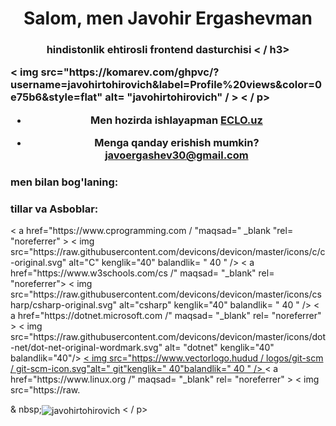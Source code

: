 <h1 align="center">Salom, men Javohir Ergashevman</h1>
<h3 align="center">hindistonlik ehtirosli frontend dasturchisi < / h3>

<p align= "left" > < img src="https://komarev.com/ghpvc/?username=javohirtohirovich&label=Profile%20views&color=0e75b6&style=flat" alt= "javohirtohirovich" / > < / p>

- Men hozirda ishlayapman [ECLO.uz](http://eclo.uz)

- Menga qanday erishish mumkin? **javoergashev30@gmail.com**

<h3 align="left">men bilan bog'laning:</h3>
<p align="left">
</p>

<h3 align="left">tillar va Asboblar:</h3>
<p align="left"> < a href="https://www.cprogramming.com / "maqsad=" _blank "rel= "noreferrer" > < img src="https://raw.githubusercontent.com/devicons/devicon/master/icons/c/c-original.svg" alt="C" kenglik="40" balandlik= " 40 " /> </a> < a href="https://www.w3schools.com/cs /" maqsad= "_blank" rel= "noreferrer"> < img src="https://raw.githubusercontent.com/devicons/devicon/master/icons/csharp/csharp-original.svg" alt="csharp" kenglik="40" balandlik= " 40 " /> </a> < a href="https://dotnet.microsoft.com /" maqsad= "_blank" rel= "noreferrer" > < img src="https://raw.githubusercontent.com/devicons/devicon/master/icons/dot-net/dot-net-original-wordmark.svg" alt= "dotnet" kenglik="40" balandlik="40"/> </a> <a href="https://git-scm.com /" maqsad= "_blank" rel= "noreferrer" > < img src="https://www.vectorlogo.hudud / logos/git-scm / git-scm-icon.svg"alt=" git"kenglik=" 40"balandlik=" 40 " /> </a> < a href="https://www.linux.org /" maqsad= "_blank" rel= "noreferrer" > <wbr>< img src="https://raw.

<p> & nbsp;<img align= "center"src=" https://github-readme-stats.vercel.ilova / api?username=javohirtohirovich&shou_icons = true&locale = en "alt=" javohirtohirovich " / > < / p>

<!---
javohirtohirovich/javohirtohirovich is a ✨ special ✨ repository because its `README.md` (this file) appears on your GitHub profile.
You can click the Preview link to take a look at your changes.
--->
